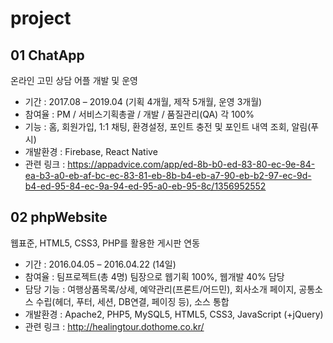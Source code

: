 # project

## 01 ChatApp
온라인 고민 상담 어플 개발 및 운영

- 기간 : 2017.08 – 2019.04 (기획 4개월, 제작 5개월, 운영 3개월)
- 참여율 : PM / 서비스기획총괄 / 개발 / 품질관리(QA) 각 100%
- 기능 : 홈, 회원가입, 1:1 채팅, 환경설정, 포인트 충전 및 포인트 내역 조회, 알림(푸시)
- 개발환경 : Firebase, React Native
- 관련 링크 : https://appadvice.com/app/ed-8b-b0-ed-83-80-ec-9e-84-ea-b3-a0-eb-af-bc-ec-83-81-eb-8b-b4-eb-a7-90-eb-b2-97-ec-9d-b4-ed-95-84-ec-9a-94-ed-95-a0-eb-95-8c/1356952552

## 02 phpWebsite 
웹표준, HTML5, CSS3, PHP를 활용한 게시판 연동

- 기간 : 2016.04.05 – 2016.04.22 (14일)
- 참여율 : 팀프로젝트(총 4명) 팀장으로 웹기획 100%, 웹개발 40% 담당
- 담당 기능 : 여행상품목록/상세, 예약관리(프론트/어드민), 회사소개 페이지, 공통소스 수립(헤더, 푸터, 세션, DB연결, 페이징 등), 소스 통합
- 개발환경 : Apache2, PHP5, MySQL5, HTML5, CSS3, JavaScript (+jQuery)
- 관련 링크 : http://healingtour.dothome.co.kr/
